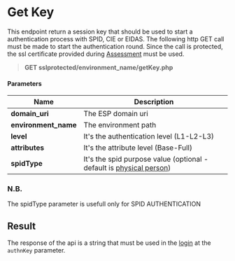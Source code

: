 # Get Key

This endpoint return a session key that should be used to start a authentication process with SPID, CIE or EIDAS.
The following http GET call must be made to start the authentication round. Since the call is protected, the ssl certificate provided during [Assessment](../configuration.md) must be used.


> **GET sslprotected/environment_name/getKey.php**

#### Parameters

Name | Description
------------- | -------------
 **domain_uri** | The ESP domain uri
 **environment_name** | The environment path
 **level** | It's the authentication level (L1-L2-L3)
 **attributes** | It's the attribute level (Base-Full)
 **spidType** | It's the spid purpose value (optional -  default is [physical person](https://www.agid.gov.it/sites/default/files/repository_files/spid-avviso-n18_v.2-_autenticazione_persona_giuridica_o_uso_professionale_per_la_persona_giuridica.pdf))

### N.B.
The spidType parameter is usefull only for SPID AUTHENTICATION


## Result

The response of the api is a string that must be used in the [login](./login.md) at the `authnKey` parameter.

